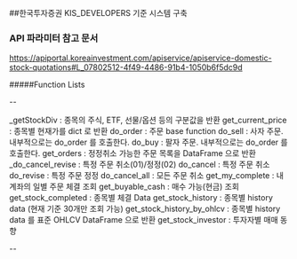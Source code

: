 ##한국투자증권 KIS_DEVELOPERS 기준 시스템 구축




### API 파라미터 참고 문서
https://apiportal.koreainvestment.com/apiservice/apiservice-domestic-stock-quotations#L_07802512-4f49-4486-91b4-1050b6f5dc9d


#####Function Lists 

--

_getStockDiv : 종목의 주식, ETF, 선물/옵션 등의 구분값을 반환
get_current_price : 종목별 현재가를 dict 로 반환
do_order : 주문 base function
do_sell : 사자 주문. 내부적으로는 do_order 를 호출한다.
do_buy : 팔자 주문. 내부적으로는 do_order 를 호출한다.
get_orders : 정정취소 가능한 주문 목록을 DataFrame 으로 반환
_do_cancel_revise : 특정 주문 취소(01)/정정(02)
do_cancel : 특정 주문 취소
do_revise : 특정 주문 정정
do_cancel_all : 모든 주문 취소
get_my_complete : 내 계좌의 일별 주문 체결 조회
get_buyable_cash : 매수 가능(현금) 조회
get_stock_completed : 종목별 체결 Data
get_stock_history : 종목별 history data (현재 기준 30개만 조회 가능)
get_stock_history_by_ohlcv : 종목별 history data 를 표준 OHLCV DataFrame 으로 반환
get_stock_investor : 투자자별 매매 동향


--






